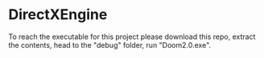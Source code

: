 # DirectXEngine

To reach the executable for this project please download this repo, extract the contents, head to the "debug" folder, run "Doom2.0.exe".
